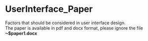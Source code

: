 # UserInterface_Paper
Factors that should be considered in user interface design.
<br>
The paper is available in pdf and docx format, please ignore the file **~$paper1.docx**
